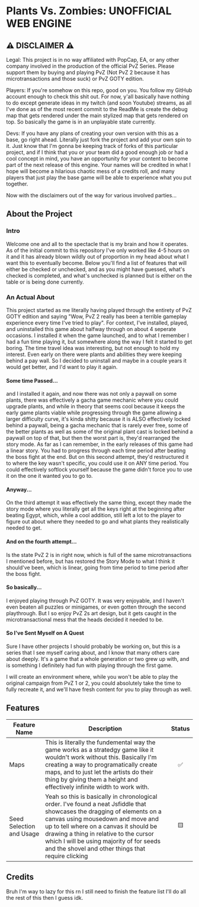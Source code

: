 # Plants Vs. Zombies: UNOFFICIAL WEB ENGINE

## ⚠️ DISCLAIMER ⚠️
Legal: This project is in no way affiliated with PopCap, EA, or any other company involved in the production of the official PvZ Series.  Please support them by buying and playing PvZ (Not PvZ 2 because it has microtransactions and those suck) or PvZ GOTY edition.

Players: If you're somehow on this repo, good on you.  You follow my GitHub account enough to check this shit out.  For now, y'all basically have nothing to do except generate ideas in my twitch (and soon Youtube) streams, as all I've done as of the most recent commit to the ReadMe is create the debug map that gets rendered under the main stylized map that gets rendered on top.  So basically the game is in an unplayable state currently.

Devs: If you have any plans of creating your own version with this as a base, go right ahead.  Literally just fork the project and add your own spin to it.  Just know that I'm gonna be keeping track of forks of this particular project, and if I think that you or your team did a good enough job or had a cool concept in mind, you have an opportunity for your content to become part of the next release of this engine.  Your names will be credited in what I hope will become a hilarious chaotic mess of a credits roll, and many players that just play the base game will be able to experience what you put together.

Now with the disclaimers out of the way for various involved parties...

## About the Project

### Intro
Welcome one and all to the spectacle that is my brain and how it operates.  As of the initial commit to this repository I've only worked like 4-5 hours on it and it has already blown wildly out of proportion in my head about what I want this to eventually become.  Below you'll find a list of features that will either be checked or unchecked, and as you might have guessed, what's checked is completed, and what's unchecked is planned but is either on the table or is being done currently.

### An Actual About
This project started as me literally having played through the entirety of PvZ GOTY edition and saying "Wow, PvZ 2 really has been a terrible gameplay experience every time I've tried to play".  For context, I've installed, played, and uninstalled this game about halfway through on about 4 seperate occasions.  I installed it when the game launched, and to what I remember I had a fun time playing it, but somewhere along the way I felt it started to get boring.  The time travel idea was interesting, but not enough to hold my interest.  Even early on there were plants and abilities they were keeping behind a pay wall.  So I decided to uninstall and maybe in a couple years it would get better, and I'd want to play it again.

#### Some time Passed...
and I installed it again, and now there was not only a paywall on some plants, there was effectively a gacha game mechanic where you could upgrade plants, and while in theory that seems cool because it keeps the early game plants viable while progressing through the game allowing a larger difficulty curve, it's kinda shitty because it is ALSO effectively locked behind a paywall, being a gacha mechanic that is rarely ever free, some of the better plants as well as some of the original plant cast is locked behind a paywall on top of that, but then the worst part is, they'd rearranged the story mode.  As far as I can remember, in the early releases of this game had a linear story.  You had to progress through each time period after beating the boss fight at the end.  But on this second attempt, they'd restructured it to where the key wasn't specific, you could use it on ANY time period.  You could effectively softlock yourself because the game didn't force you to use it on the one it wanted you to go to.

#### Anyway...
On the third attempt it was effectively the same thing, except they made the story mode where you literally get all the keys right at the beginning after beating Egypt, which, while a cool addition, still left a lot to the player to figure out about where they needed to go and what plants they realistically needed to get.

#### And on the fourth attempt...
Is the state PvZ 2 is in right now, which is full of the same microtransactions I mentioned before, but has restored the Story Mode to what I think it should've been, which is linear, going from time period to time period after the boss fight.

#### So basically...
I enjoyed playing through PvZ GOTY.  It was very enjoyable, and I haven't even beaten all puzzles or minigames, or even gotten through the second playthrough.  But I so enjoy PvZ 2s art design, but it gets caught in the microtransactional mess that the heads decided it needed to be.

#### So I've Sent Myself on A Quest
Sure I have other projects I should probably be working on, but this is a series that I see myself caring about, and I know that many others care about deeply.  It's a game that a whole generation or two grew up with, and is something I definitely had fun with playing through the first game.

I will create an environment where, while you won't be able to play the original campaign from PvZ 1 or 2, you could absolutely take the time to fully recreate it, and we'll have fresh content for you to play through as well.

## Features

|    Feature Name    |  Description  |Status|
|--------------------|---------------|:----:|
|Maps|This is literally the fundemental way the game works as a stratedgy game like it wouldn't work without this.  Basically I'm creating a way to programatically create maps, and to just let the artists do their thing by giving them a height and effectively infinite width to work with.| ✅ |
|Seed Selection and Usage|Yeah so this is basically in chronological order.  I've found a neat Jsfiddle that showcases the dragging of elements on a canvas using mousedown and move and up to tell where on a canvas it should be drawing a thing in relative to the cursor which I will be using majority of for seeds and the shovel and other things that require clicking| 🟨 |

## Credits
Bruh I'm way to lazy for this rn I still need to finish the feature list I'll do all the rest of this then I guess idk.
